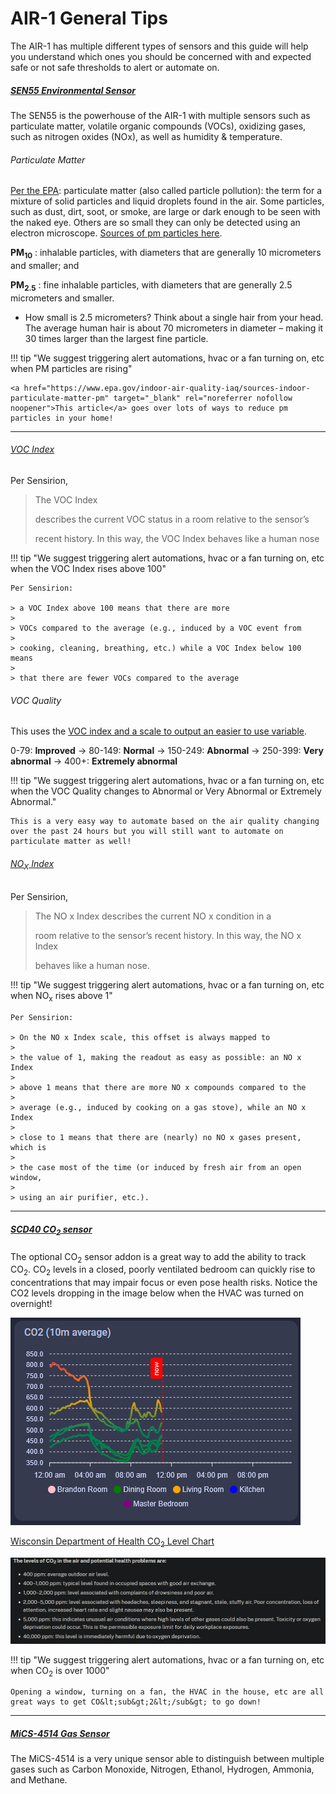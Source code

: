 # AIR-1 General Tips

The AIR-1 has multiple different types of sensors and this guide will help you understand which ones you should be concerned with and expected safe or not safe thresholds to alert or automate on.

##### <a href="https://sensirion.com/products/catalog/SEN55" title="SEN55 Documentation" target="_blank" rel="noreferrer nofollow noopener">SEN55 Environmental Sensor</a>

The SEN55 is the powerhouse of the AIR-1 with multiple sensors such as particulate matter, volatile organic compounds (VOCs), oxidizing gases, such as nitrogen oxides (NOx), as well as humidity & temperature.

###### Particulate Matter

<a href="https://www.epa.gov/pm-pollution/particulate-matter-pm-basics" target="_blank" rel="noreferrer nofollow noopener">Per the EPA</a>: particulate matter (also called particle pollution): the term for a mixture of solid particles and liquid droplets found in the air. Some particles, such as dust, dirt, soot, or smoke, are large or dark enough to be seen with the naked eye. Others are so small they can only be detected using an electron microscope. <a href="https://www.epa.gov/indoor-air-quality-iaq/sources-indoor-particulate-matter-pm" target="_blank" rel="noreferrer nofollow noopener">Sources of pm particles here</a>.

**PM<sub>10</sub>** : inhalable particles, with diameters that are generally 10 micrometers and smaller; and

**PM<sub>2\.5</sub>** : fine inhalable particles, with diameters that are generally 2.5 micrometers and smaller.

* How small is 2.5 micrometers? Think about a single hair from your head. The average human hair is about 70 micrometers in diameter – making it 30 times larger than the largest fine particle.

!!! tip "We suggest triggering alert automations, hvac or a fan turning on, etc when PM particles are rising"

    <a href="https://www.epa.gov/indoor-air-quality-iaq/sources-indoor-particulate-matter-pm" target="_blank" rel="noreferrer nofollow noopener">This article</a> goes over lots of ways to reduce pm particles in your home!

---

###### <a href="https://sensirion.com/media/documents/02232963/6294E043/Info_Note_VOC_Index.pdf" target="_blank" rel="noreferrer nofollow noopener">VOC Index</a>

Per Sensirion,

> The VOC Index
>
> describes the current VOC status in a room relative to the sensor’s
>
> recent history. In this way, the VOC Index behaves like a human nose

!!! tip "We suggest triggering alert automations, hvac or a fan turning on, etc when the VOC Index rises above 100"

    Per Sensirion:

    > a VOC Index above 100 means that there are more
    >
    > VOCs compared to the average (e.g., induced by a VOC event from
    >
    > cooking, cleaning, breathing, etc.) while a VOC Index below 100 means
    >
    > that there are fewer VOCs compared to the average

###### VOC Quality

This uses the <a href="https://sensirion.com/media/documents/ACD82D45/6294DFC0/Info_Note_Integration_VOC_NOx_Sensor.pdf" target="_blank" rel="noreferrer nofollow noopener">VOC index and a scale to output an easier to use variable</a>.

0-79: **Improved** -&gt; 80-149: **Normal** -&gt; 150-249: **Abnormal** -&gt; 250-399: **Very abnormal** -&gt; 400+: **Extremely abnormal**

!!! tip "We suggest triggering alert automations, hvac or a fan turning on, etc when the VOC Quality changes to Abnormal or Very Abnormal or Extremely Abnormal."

    This is a very easy way to automate based on the air quality changing over the past 24 hours but you will still want to automate on particulate matter as well!

###### <a href="https://sensirion.com/media/documents/9F289B95/6294DFFC/Info_Note_NOx_Index.pdf" target="_blank" rel="noreferrer nofollow noopener">NO<sub>X</sub> Index</a>

Per Sensirion,

> The NO x Index describes the current NO x condition in a
>
> room relative to the sensor’s recent history. In this way, the NO x Index
>
> behaves like a human nose.

!!! tip "We suggest triggering alert automations, hvac or a fan turning on, etc when NO<sub>x</sub> rises above 1"

    Per Sensirion:

    > On the NO x Index scale, this offset is always mapped to
    >
    > the value of 1, making the readout as easy as possible: an NO x Index
    >
    > above 1 means that there are more NO x compounds compared to the
    >
    > average (e.g., induced by cooking on a gas stove), while an NO x Index
    >
    > close to 1 means that there are (nearly) no NO x gases present, which is
    >
    > the case most of the time (or induced by fresh air from an open window,
    >
    > using an air purifier, etc.).

---

##### <a href="https://sensirion.com/products/catalog/SCD40" title="Docmentation on SCD40 CO\<sub>2\</sub> Sensor!" target="_blank" rel="noreferrer nofollow noopener">SCD40 CO<sub>2</sub> sensor</a>

The optional CO<sub>2</sub> sensor addon is a great way to add the ability to track CO<sub>2</sub>. CO<sub>2</sub> levels in a closed, poorly ventilated bedroom can quickly rise to concentrations that may impair focus or even pose health risks. Notice the CO2 levels dropping in the image below when the HVAC was turned on overnight!

![](assets/co2-levels-drop-after-hvac-on.png)

<a href="https://www.dhs.wisconsin.gov/chemical/carbondioxide.htm" target="_blank" rel="noreferrer nofollow noopener">Wisconsin Department of Health CO<sub>2</sub> Level Chart</a>

![CO2 Health Department.png](../../../homey/products/general/calibrating-and-updating/assets/air-1-co2-calibration-image-6.jpg)

!!! tip "We suggest triggering alert automations, hvac or a fan turning on, etc when CO<sub>2</sub> is over 1000"

    Opening a window, turning on a fan, the HVAC in the house, etc are all great ways to get CO&lt;sub&gt;2&lt;/sub&gt; to go down!

---

##### <a href="https://wiki.dfrobot.com/_SKU_SEN0377_Gravity__MEMS_Gas_Sensor_CO__Alcohol__NO2___NH3___I2C___MiCS_4514" target="_blank" rel="noreferrer nofollow noopener">MiCS-4514 Gas Sensor</a>

The MiCS-4514 is a very unique sensor able to distinguish between multiple gases such as Carbon Monoxide, Nitrogen, Ethanol, Hydrogen, Ammonia, and Methane.

&nbsp;

&nbsp;

&nbsp;